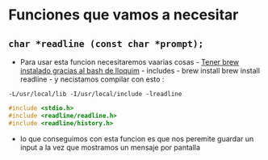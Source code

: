 # Funciones que vamos a necesitar

## `char *readline (const char *prompt);`
 - Para usar esta funcion necesitaremos vaarias cosas
		- [Tener brew instalado gracias al bash
		de lloquim](brewTosGoinfre.sh)
		- includes 
		- brew install brew install readline
		- y necistamos compilar con esto :
```plaintext
-L/usr/local/lib -I/usr/local/include -lreadline
```
```c
#include <stdio.h>
#include <readline/readline.h>
#include <readline/history.h>
```
- lo que conseguimos con esta funcion es que nos peremite guardar un input a la vez que mostramos un mensaje por pantalla